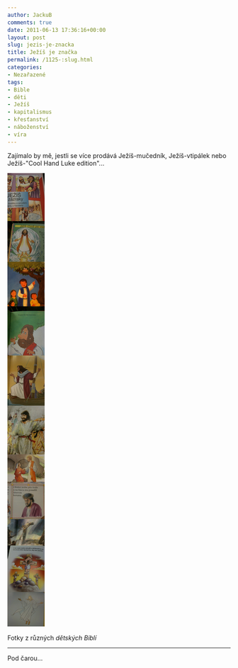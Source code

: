 ```yaml
---
author: JackuB
comments: true
date: 2011-06-13 17:36:16+00:00
layout: post
slug: jezis-je-znacka
title: Ježíš je značka
permalink: /1125-:slug.html
categories:
- Nezařazené
tags:
- Bible
- děti
- Ježíš
- kapitalismus
- křesťanství
- náboženství
- víra
---
```


Zajímalo by mě, jestli se více prodává Ježíš-mučedník, Ježíš-vtipálek nebo Ježíš-"Cool Hand Luke edition"...

![Jesus: Kids edition](/uploads/2011/06/jesus-fucking-christ.jpg)

Fotky z různých _dětských Biblí_



* * *



Pod čarou...


